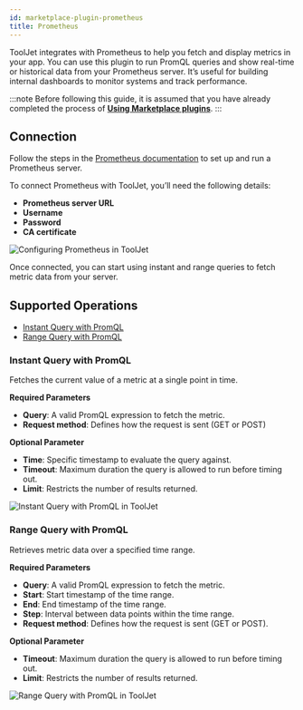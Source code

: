 ```yaml
---
id: marketplace-plugin-prometheus
title: Prometheus
---
```


ToolJet integrates with Prometheus to help you fetch and display metrics in your app. You can use this plugin to run PromQL queries and show real-time or historical data from your Prometheus server. It’s useful for building internal dashboards to monitor systems and track performance.

:::note
Before following this guide, it is assumed that you have already completed the process of **[Using Marketplace plugins](/docs/marketplace/marketplace-overview#using-marketplace-plugins)**.
:::

## Connection

Follow the steps in the [Prometheus documentation](https://prometheus.io/docs/prometheus/latest/getting_started/) to set up and run a Prometheus server.

To connect Prometheus with ToolJet, you’ll need the following details:

- **Prometheus server URL**
- **Username**
- **Password**
- **CA certificate**

<img className="screenshot-full img-l" src="/img/marketplace/plugins/prometheus/connection.png" alt="Configuring Prometheus in ToolJet" />

Once connected, you can start using instant and range queries to fetch metric data from your server.

## Supported Operations

- [Instant Query with PromQL](#instant-query-with-promql)
- [Range Query with PromQL](#range-query-with-promql)

### Instant Query with PromQL

Fetches the current value of a metric at a single point in time.

**Required Parameters**

- **Query**: A valid PromQL expression to fetch the metric.
- **Request method**: Defines how the request is sent (GET or POST)

**Optional Parameter**

- **Time**: Specific timestamp to evaluate the query against.
- **Timeout**: Maximum duration the query is allowed to run before timing out.
- **Limit**: Restricts the number of results returned.

<img className="screenshot-full img-full" src="/img/marketplace/plugins/prometheus/instant.png" alt="Instant Query with PromQL in ToolJet" />

### Range Query with PromQL

Retrieves metric data over a specified time range.

**Required Parameters**

- **Query**: A valid PromQL expression to fetch the metric.
- **Start**: Start timestamp of the time range.
- **End**: End timestamp of the time range.
- **Step**: Interval between data points within the time range.
- **Request method**: Defines how the request is sent (GET or POST).

**Optional Parameter**

- **Timeout**: Maximum duration the query is allowed to run before timing out.
- **Limit**: Restricts the number of results returned.

<img className="screenshot-full img-full" src="/img/marketplace/plugins/prometheus/range.png" alt="Range Query with PromQL in ToolJet" />
